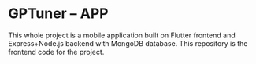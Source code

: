 # GPTuner – APP

This whole project is a mobile application built on Flutter frontend and Express+Node.js backend with MongoDB database. This repository is the frontend code for the project.
